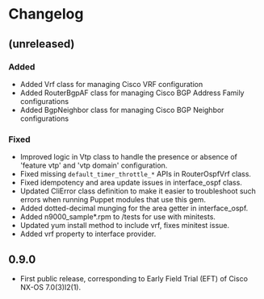 Changelog
=========

(unreleased)
------------

### Added

* Added Vrf class for managing Cisco VRF configuration
* Added RouterBgpAF class for managing Cisco BGP Address Family
  configurations
* Added BgpNeighbor class for managing Cisco BGP Neighbor configurations

### Fixed

* Improved logic in Vtp class to handle the presence or absence of
  'feature vtp' and 'vtp domain' configuration.
* Fixed missing `default_timer_throttle_*` APIs in RouterOspfVrf class.
* Fixed idempotency and area update issues in interface_ospf class.
* Updated CliError class definition to make it easier to troubleshoot such
  errors when running Puppet modules that use this gem.
* Added dotted-decimal munging for the area getter in interface_ospf.
* Added n9000_sample*.rpm to /tests for use with minitests.
* Updated yum install method to include vrf, fixes minitest issue.
* Added vrf property to interface provider.

0.9.0
-----

* First public release, corresponding to Early Field Trial (EFT) of
  Cisco NX-OS 7.0(3)I2(1).
